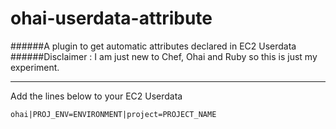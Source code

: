 # ohai-userdata-attribute
######A plugin to get automatic attributes declared in EC2 Userdata
######Disclaimer : I am just new to Chef, Ohai and Ruby so this is just my experiment. 

***

Add the lines below to your EC2 Userdata

`ohai|PROJ_ENV=ENVIRONMENT|project=PROJECT_NAME`
